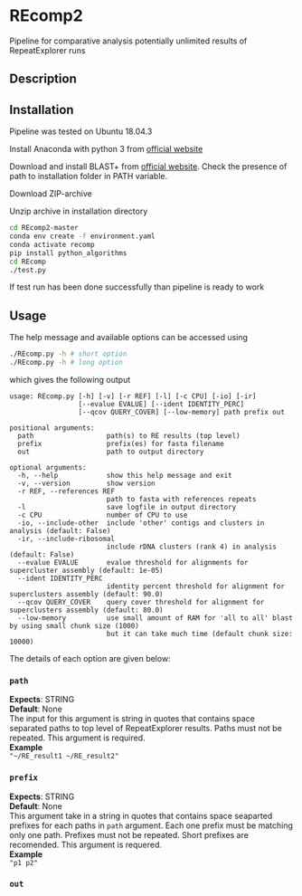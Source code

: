 # REcomp2

Pipeline for comparative analysis potentially unlimited results of RepeatExplorer runs

## Description

## Installation

Pipeline was tested on Ubuntu 18.04.3

Install Anaconda with python 3 from [official website](https://www.anaconda.com/products/individual)

Download and install BLAST+ from [official website](https://ftp.ncbi.nlm.nih.gov/blast/executables/blast+/LATEST/). Check the presence of path to installation folder in PATH variable.

Download ZIP-archive

Unzip archive in installation directory

```bash
cd REcomp2-master
conda env create -f environment.yaml
conda activate recomp
pip install python_algorithms
cd REcomp
./test.py
```

If test run has been done successfully than pipeline is ready to work

## Usage

The help message and available options can be accessed using

```bash
./REcomp.py -h # short option
./REcomp.py -h # long option
```

which gives the following output

```
usage: REcomp.py [-h] [-v] [-r REF] [-l] [-c CPU] [-io] [-ir]
                 [--evalue EVALUE] [--ident IDENTITY_PERC]
                 [--qcov QUERY_COVER] [--low-memory] path prefix out

positional arguments:
  path                  path(s) to RE results (top level)
  prefix                prefix(es) for fasta filename
  out                   path to output directory

optional arguments:
  -h, --help            show this help message and exit
  -v, --version         show version
  -r REF, --references REF
                        path to fasta with references repeats
  -l                    save logfile in output directory
  -c CPU                number of CPU to use
  -io, --include-other  include 'other' contigs and clusters in analysis (default: False)
  -ir, --include-ribosomal
                        include rDNA clusters (rank 4) in analysis (default: False)
  --evalue EVALUE       evalue threshold for alignments for supercluster assembly (default: 1e-05)
  --ident IDENTITY_PERC
                        identity percent threshold for alignment for superclusters assembly (default: 90.0)
  --qcov QUERY_COVER    query cover threshold for alignment for superclusters assembly (default: 80.0)
  --low-memory          use small amount of RAM for 'all to all' blast by using small chunk size (1000)
                        but it can take much time (default chunk size: 10000)
```

The details of each option are given below:

### `path`

**Expects**: STRING  
**Default**: None  
The input for this argument is string in quotes that contains space separated paths to top level of RepeatExplorer results. Paths must not be repeated. This argument is required.  
**Example**  
```"~/RE_result1 ~/RE_result2"```

### `prefix`

**Expects**: STRING  
**Default**: None  
This argument take in a string in quotes that contains space seaparted prefixes for each paths in `path` argument. Each one prefix must be matching only one path. Prefixes must not be repeated. Short prefixes are recomended. This argument is requered.  
**Example**  
```"p1 p2"```

### `out`

